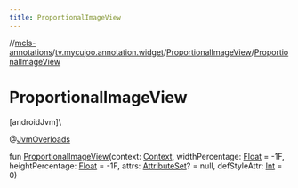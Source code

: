 ```yaml
---
title: ProportionalImageView
---
```

//[mcls-annotations](../../../index.html)/[tv.mycujoo.annotation.widget](../index.html)/[ProportionalImageView](index.html)/[ProportionalImageView](-proportional-image-view.html)



# ProportionalImageView



[androidJvm]\




@[JvmOverloads](https://kotlinlang.org/api/latest/jvm/stdlib/kotlin.jvm/-jvm-overloads/index.html)



fun [ProportionalImageView](-proportional-image-view.html)(context: [Context](https://developer.android.com/reference/kotlin/android/content/Context.html), widthPercentage: [Float](https://kotlinlang.org/api/latest/jvm/stdlib/kotlin/-float/index.html) = -1F, heightPercentage: [Float](https://kotlinlang.org/api/latest/jvm/stdlib/kotlin/-float/index.html) = -1F, attrs: [AttributeSet](https://developer.android.com/reference/kotlin/android/util/AttributeSet.html)? = null, defStyleAttr: [Int](https://kotlinlang.org/api/latest/jvm/stdlib/kotlin/-int/index.html) = 0)





